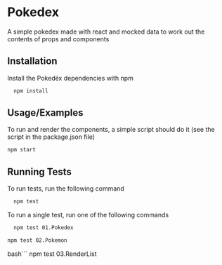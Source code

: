 # Pokedex

A simple pokedex made with react and mocked data to work out the contents of props and components 


## Installation

Install the Pokedéx dependencies with npm

```bash
  npm install
```



    
## Usage/Examples

To run and render the components, a simple script should do it (see the script in the package.json file)
```bash
npm start
```


## Running Tests

To run tests, run the following command

```bash
  npm test
```
To run a single test, run one of the following commands

```bash
  npm test 01.Pokedex
 ```
 ```bash
 npm test 02.Pokemon
 ```
 bash```
 npm test 03.RenderList
```
